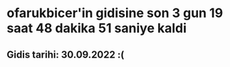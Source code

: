 # ofarukbicer'in gidisine son 3 gun 19 saat 48 dakika 51 saniye kaldi

## Gidis tarihi: 30.09.2022 :(